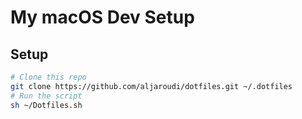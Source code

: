# My macOS Dev Setup

## Setup

```bash
# Clone this repo
git clone https://github.com/aljaroudi/dotfiles.git ~/.dotfiles
# Run the script
sh ~/Dotfiles.sh
```

